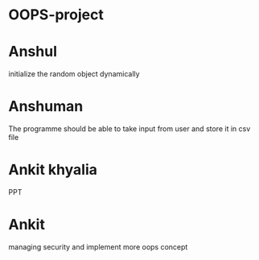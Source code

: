 # OOPS-project
<h1>Anshul</h1>
initialize the random object dynamically

<h1>Anshuman</h1>
The programme should be able to take input from user and store it in csv file

<h1>Ankit khyalia</h1>
PPT

<h1>Ankit</h1>
managing security and implement more oops concept